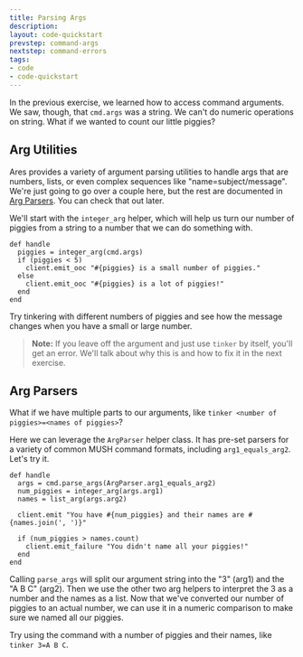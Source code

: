 ```yaml
---
title: Parsing Args
description:
layout: code-quickstart
prevstep: command-args
nextstep: command-errors
tags: 
- code
- code-quickstart
---
```


In the previous exercise, we learned how to access command arguments.  We saw, though, that `cmd.args` was a string.  We can't do numeric operations on string.  What if we wanted to count our little piggies?  

## Arg Utilities

Ares provides a variety of argument parsing utilities to handle args that are numbers, lists, or even complex sequences like "name=subject/message".  We're just going to go over a couple here, but the rest are documented in [Arg Parsers](/tutorials/code/arg-parsers).  You can check that out later.

We'll start with the `integer_arg` helper, which will help us turn our number of piggies from a string to a number that we can do something with.

    def handle
      piggies = integer_arg(cmd.args)
      if (piggies < 5)
        client.emit_ooc "#{piggies} is a small number of piggies."
      else
        client.emit_ooc "#{piggies} is a lot of piggies!"
      end
    end

Try tinkering with different numbers of piggies and see how the message changes when you have a small or large number.

> **Note:** If you leave off the argument and just use `tinker` by itself, you'll get an error.  We'll talk about why this is and how to fix it in the next exercise.

## Arg Parsers

What if we have multiple parts to our arguments, like `tinker <number of piggies>=<names of piggies>`?

Here we can leverage the `ArgParser` helper class.  It has pre-set parsers for a variety of common MUSH command formats, including `arg1_equals_arg2`.  Let's try it.

    def handle
      args = cmd.parse_args(ArgParser.arg1_equals_arg2)      
      num_piggies = integer_arg(args.arg1)
      names = list_arg(args.arg2)
      
      client.emit "You have #{num_piggies} and their names are #{names.join(', ')}"
      
      if (num_piggies > names.count)
        client.emit_failure "You didn't name all your piggies!"
      end
    end

Calling `parse_args` will split our argument string into the "3" (arg1) and the "A B C" (arg2).   Then we use the other two arg helpers to interpret the 3 as a number and the names as a list.  Now that we've converted our number of piggies to an actual number, we can use it in a numeric comparison to make sure we named all our piggies.

Try using the command with a number of piggies and their names, like `tinker 3=A B C`.